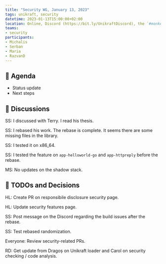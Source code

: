 ```yaml
---
title: "Security WG, January 13, 2023"
tags: unikraft, security
datetime: 2023-01-13T15:00:00+02:00
location: Online, Discord (https://bit.ly/UnikraftDiscord), the `#monkey-business` voice channel
teams:
- security
participants:
- Michalis
- Serban
- Maria
- RazvanD
---
```


## :dart: Agenda

- Status update
- Next steps

## :closed_book: Discussions

SS: I discussed with Terry.
I read his thesis.

SS: I rebased his work.
The rebase is complete.
It seems there are some missing files in the library.

SS: I tested it on x86_64.

SS: I tested the feature on `app-helloworld-go` and `app-httpreply` before the rebase.

MS: No updates on the shadow stack.

## :wrench: TODOs and Decisions

HL: Create PR on responsibile disclosure security page.

HL: Update security features page.

SS: Post message on the Discord regarding the build issues after the rebase.

SS: Test rebased randomization.

Everyone: Review security-related PRs.

RD: Get update from Dragoș on Unikraft loader and Carol on security checking / code analysis.
